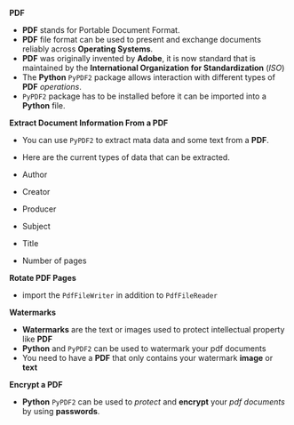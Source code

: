 **PDF**
 * **PDF** stands for Portable Document Format.
 * **PDF** file format can be used to present and exchange documents reliably across **Operating Systems**.
 * **PDF** was originally invented by **Adobe**, it is now standard that is maintained by the **International Organization for Standardization** (_ISO_)
 * The **Python** `PyPDF2` package allows interaction with different types of **PDF** _operations_.
 * `PyPDF2` package has to be installed before it can be imported into a **Python** file.

**Extract Document Information From a PDF**

 * You can use `PyPDF2` to extract mata data and some text from a **PDF**.
 * Here are the current types of data that can be extracted.

 * Author
 * Creator
 * Producer
 * Subject
 * Title
 * Number of pages

**Rotate PDF Pages**

 * import the `PdfFileWriter` in addition to `PdfFileReader`


**Watermarks**

 * **Watermarks** are the text or images used to protect intellectual property like **PDF**
 * **Python** and `PyPDF2` can be used to watermark your pdf documents
 * You need to have a **PDF** that only contains your watermark **image** or **text**

**Encrypt a PDF**

 * **Python** `PyPDF2` can be used to _protect_ and **encrypt** your _pdf documents_ by using **passwords**.